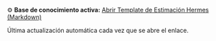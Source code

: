 ⚙️ **Base de conocimiento activa:**
[Abrir Template de Estimación Hermes (Markdown)](https://github.com/qnelo/simpliroute_ia_base_templates/blob/main/hermes/estimates_development_request_times/template.md)

Última actualización automática cada vez que se abre el enlace.